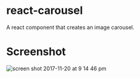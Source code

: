 # react-carousel
A react component that creates an image carousel.

# Screenshot
![screen shot 2017-11-20 at 9 14 46 pm](https://user-images.githubusercontent.com/31449025/33056014-ee68f7d0-ce37-11e7-8096-89a1940dd85a.png)
